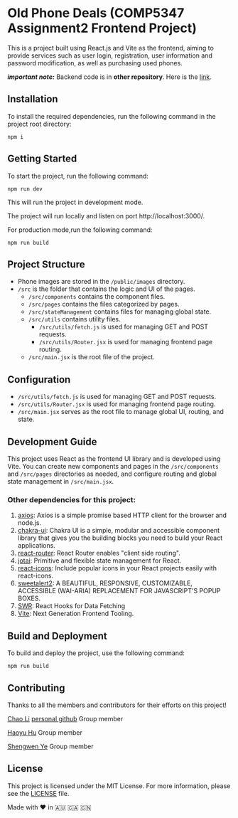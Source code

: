 # Old Phone Deals (COMP5347 Assignment2 Frontend Project)

This is a project built using React.js and Vite as the frontend, aiming to provide services such as user login, registration, user information and password modification, as well as purchasing used phones.

***important note:*** Backend code is in **other repository**. Here is the [link](https://github.sydney.edu.au/COMP5347-COMP4347-2023/COMP5347-A2-BE).

## Installation

To install the required dependencies, run the following command in the project root directory:
```shell
npm i
```


## Getting Started

To start the project, run the following command:
```shell
npm run dev
```

This will run the project in development mode.

The project will run locally and listen on port http://localhost:3000/.


For production mode,run the following command:

```shell
npm run build
```

## Project Structure

- Phone images are stored in the `/public/images` directory.
- `/src` is the folder that contains the logic and UI of the pages.
  - `/src/components` contains the component files.
  - `/src/pages` contains the files categorized by pages.
  - `/src/stateManagement` contains files for managing global state.
  - `/src/utils` contains utility files.
    - `/src/utils/fetch.js` is used for managing GET and POST requests.
    - `/src/utils/Router.jsx` is used for managing frontend page routing.
  - `/src/main.jsx` is the root file of the project.

## Configuration

- `/src/utils/fetch.js` is used for managing GET and POST requests.
- `/src/utils/Router.jsx` is used for managing frontend page routing.
- `/src/main.jsx` serves as the root file to manage global UI, routing, and state.

## Development Guide

This project uses React as the frontend UI library and is developed using Vite. You can create new components and pages in the `/src/components` and `/src/pages` directories as needed, and configure routing and global state management in `/src/main.jsx`.

### Other dependencies for this project:

1. [axios](https://axios-http.com/): Axios is a simple promise based HTTP client for the browser and node.js.
2. [chakra-ui](https://chakra-ui.com/): Chakra UI is a simple, modular and accessible component library that gives you the building blocks you need to build your React applications.
3. [react-router](https://reactrouter.com/en/main/start/overview): React Router enables "client side routing".
4. [jotai](https://jotai.org/): Primitive and flexible state management for React.
5. [react-icons](https://react-icons.github.io/react-icons/): Include popular icons in your React projects easily with react-icons.
6. [sweetalert2](https://sweetalert2.github.io/v9.html): A BEAUTIFUL, RESPONSIVE, CUSTOMIZABLE, ACCESSIBLE (WAI-ARIA) REPLACEMENT FOR JAVASCRIPT'S POPUP BOXES.
7. [SWR](https://swr.vercel.app/): React Hooks for Data Fetching
8. [Vite](https://vitejs.dev/): Next Generation Frontend Tooling.



## Build and Deployment

To build and deploy the project, use the following command:

```shell
npm run build
```


## Contributing

Thanks to all the members and contributors for their efforts on this project! 

[Chao Li](https://github.sydney.edu.au/chli5632)  [personal github](https://github.com/lidachao111222) 
Group member

[Haoyu Hu](https://github.sydney.edu.au/hahu9023)
Group member

[Shengwen Ye](https://github.sydney.edu.au/shye8591)
Group member


## License

This project is licensed under the MIT License. For more information, please see the [LICENSE](https://mit-license.org/) file.

Made with ❤️ in 🇦🇺 🇨🇦 🇨🇳
